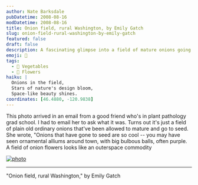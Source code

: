 ```yaml
---
author: Nate Barksdale
pubDatetime: 2008-08-16
modDatetime: 2008-08-16
title: Onion field, rural Washington, by Emily Gatch
slug: onion-field-rural-washington-by-emily-gatch
featured: false
draft: false
description: A fascinating glimpse into a field of mature onions going to seed, showcasing their unique floral structures. "Onions that have gone to seed are so cool -- you may have seen ornamental alliums around town, with big bulbous balls, often purple. A field of onion flowers looks like an outerspace commodity."
emoji: 🌌
tags:
  - 🌱 Vegetables
  - 🌼 Flowers
haiku: |
  Onions in the field,  
  Stars of nature's design bloom,  
  Space-like beauty shines.
coordinates: [46.4880, -120.9838]
---
```


This photo arrived in an email from a good friend who's in plant pathology grad school. I had to email her to ask what it was. Turns out it's just a field of plain old ordinary onions that've been allowed to mature and go to seed. She wrote, "Onions that have gone to seed are so cool -- you may have seen ornamental alliums around town, with big bulbous balls, often purple. A field of onion flowers looks like an outerspace commodity

[![photo](http://culture-making.com/media/DSCF0073.jpg)](http://www.culture-making.com/post/601/)

---

"Onion field, rural Washington," by Emily Gatch
